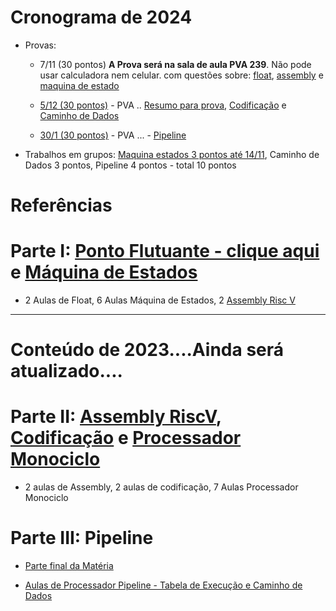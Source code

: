 
# Cronograma de 2024
* Provas:
    * 7/11 (30 pontos) **A Prova será na sala de aula PVA 239**. Não pode usar calculadora nem celular.
      com questões sobre: [float](https://youtu.be/EgCpuJbbC8E), [assembly]() e [maquina de estado](https://www.youtube.com/playlist?list=PLcvOyD_LMr6nMzBUR-i6STZfg9MR0AVN5)
      
    * [5/12 (30 pontos)]() - PVA .. [Resumo para prova](), [Codificação]()  e [Caminho de Dados]()   
    * [30/1 (30 pontos)]() - PVA ... - [Pipeline]()
* Trabalhos em grupos: [Maquina estados 3 pontos até 14/11](https://colab.research.google.com/drive/1cIsHsaC3JZVWpYgpVGQ68QKoEgF_5yig?usp=sharing), Caminho de Dados 3 pontos, Pipeline 4 pontos - total 10 pontos
  
# Referências


# Parte I: [Ponto Flutuante - clique aqui](https://github.com/arduinoufv/inf250/blob/master/2024/float24.md) e [Máquina de Estados](https://github.com/arduinoufv/inf250/blob/master/2024/fsm.md)
   
   * 2 Aulas de Float, 6 Aulas Máquina de Estados, 2 [Assembly Risc V](https://github.com/arduinoufv/inf250/blob/master/2024/assembly.md)
   
---- 
# Conteúdo de 2023....Ainda será atualizado....

# Parte II: [Assembly RiscV](https://github.com/arduinoufv/inf250/blob/master/2023/assemblyriscV.md), [Codificação](https://github.com/arduinoufv/inf250/blob/master/2023/code_riscv.md) e [Processador Monociclo](https://github.com/arduinoufv/inf250/blob/master/2023/monociclo.md)
   *  2 aulas de Assembly, 2 aulas de codificação, 7 Aulas Processador Monociclo

# Parte III: Pipeline
   * [Parte final da Matéria](https://github.com/arduinoufv/inf250/blob/master/2023/verilog_pipeline.md)

   * [Aulas de Processador Pipeline - Tabela de Execução e Caminho de Dados](https://github.com/arduinoufv/inf250/blob/master/2023/pipeline.md)
